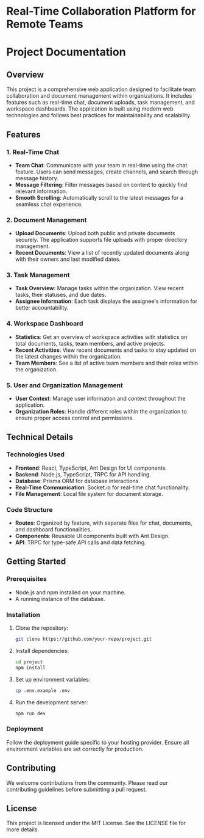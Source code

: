 # Real-Time Collaboration Platform for Remote Teams

# Project Documentation

## Overview

This project is a comprehensive web application designed to facilitate team collaboration and document management within organizations. It includes features such as real-time chat, document uploads, task management, and workspace dashboards. The application is built using modern web technologies and follows best practices for maintainability and scalability.

## Features

### 1. Real-Time Chat

- **Team Chat**: Communicate with your team in real-time using the chat feature. Users can send messages, create channels, and search through message history.
- **Message Filtering**: Filter messages based on content to quickly find relevant information.
- **Smooth Scrolling**: Automatically scroll to the latest messages for a seamless chat experience.

### 2. Document Management

- **Upload Documents**: Upload both public and private documents securely. The application supports file uploads with proper directory management.
- **Recent Documents**: View a list of recently updated documents along with their owners and last modified dates.

### 3. Task Management

- **Task Overview**: Manage tasks within the organization. View recent tasks, their statuses, and due dates.
- **Assignee Information**: Each task displays the assignee's information for better accountability.

### 4. Workspace Dashboard

- **Statistics**: Get an overview of workspace activities with statistics on total documents, tasks, team members, and active projects.
- **Recent Activities**: View recent documents and tasks to stay updated on the latest changes within the organization.
- **Team Members**: See a list of active team members and their roles within the organization.

### 5. User and Organization Management

- **User Context**: Manage user information and context throughout the application.
- **Organization Roles**: Handle different roles within the organization to ensure proper access control and permissions.

## Technical Details

### Technologies Used

- **Frontend**: React, TypeScript, Ant Design for UI components.
- **Backend**: Node.js, TypeScript, TRPC for API handling.
- **Database**: Prisma ORM for database interactions.
- **Real-Time Communication**: Socket.io for real-time chat functionality.
- **File Management**: Local file system for document storage.

### Code Structure

- **Routes**: Organized by feature, with separate files for chat, documents, and dashboard functionalities.
- **Components**: Reusable UI components built with Ant Design.
- **API**: TRPC for type-safe API calls and data fetching.

## Getting Started

### Prerequisites

- Node.js and npm installed on your machine.
- A running instance of the database.

### Installation

1. Clone the repository:
   ```sh
   git clone https://github.com/your-repo/project.git
   ```
2. Install dependencies:
   ```sh
   cd project
   npm install
   ```
3. Set up environment variables:
   ```sh
   cp .env.example .env
   ```
4. Run the development server:
   ```sh
   npm run dev
   ```

### Deployment

Follow the deployment guide specific to your hosting provider. Ensure all environment variables are set correctly for production.

## Contributing

We welcome contributions from the community. Please read our contributing guidelines before submitting a pull request.

## License

This project is licensed under the MIT License. See the LICENSE file for more details.
